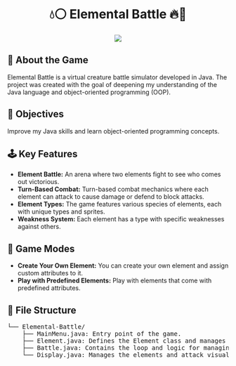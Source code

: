 <h1 align="center">
💧⚪ Elemental Battle 🔥🌱
</h1>

<div align="center">
<img src="https://imgur.com/a/Oq9Y8vq.png">
</div>

<h2>💫 About the Game</h2>
<p>Elemental Battle is a virtual creature battle simulator developed in Java. The project was created with the goal of deepening my understanding of the Java language and object-oriented programming (OOP).</p>

<h2>📌 Objectives</h2>
<p>Improve my Java skills and learn object-oriented programming concepts.</p>

<h2>🕹️ Key Features</h2>
<ul>
<li><strong>Element Battle:</strong> An arena where two elements fight to see who comes out victorious.</li>
<li><strong>Turn-Based Combat:</strong> Turn-based combat mechanics where each element can attack to cause damage or defend to block attacks.</li>    
<li><strong>Element Types:</strong> The game features various species of elements, each with unique types and sprites.</li>
<li><strong>Weakness System:</strong> Each element has a type with specific weaknesses against others.</li>
</ul>

<h2>🎲 Game Modes</h2>
<ul>
<li><strong>Create Your Own Element:</strong> You can create your own element and assign custom attributes to it.</li>
<li><strong>Play with Predefined Elements:</strong> Play with elements that come with predefined attributes.</li>
</ul>

<h2>📂 File Structure</h2>
<pre>
└── Elemental-Battle/
    ├── MainMenu.java: Entry point of the game.
    ├── Element.java: Defines the Element class and manages element actions.
    ├── Battle.java: Contains the loop and logic for managing the battle.
    └── Display.java: Manages the elements and attack visuals.
</pre>
